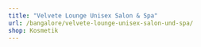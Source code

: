 ```yaml
---
title: "Velvete Lounge Unisex Salon & Spa"
url: /bangalore/velvete-lounge-unisex-salon-und-spa/
shop: Kosmetik
---
```

